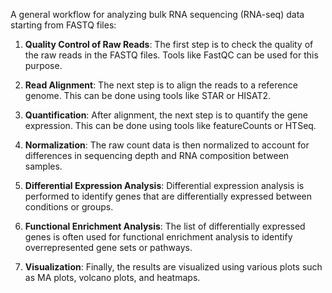 A general workflow for analyzing bulk RNA sequencing (RNA-seq) data starting from FASTQ files:

1. **Quality Control of Raw Reads**: The first step is to check the quality of the raw reads in the FASTQ files. Tools like FastQC can be used for this purpose.

2. **Read Alignment**: The next step is to align the reads to a reference genome. This can be done using tools like STAR or HISAT2.

3. **Quantification**: After alignment, the next step is to quantify the gene expression. This can be done using tools like featureCounts or HTSeq.

4. **Normalization**: The raw count data is then normalized to account for differences in sequencing depth and RNA composition between samples.

5. **Differential Expression Analysis**: Differential expression analysis is performed to identify genes that are differentially expressed between conditions or groups.

6. **Functional Enrichment Analysis**: The list of differentially expressed genes is often used for functional enrichment analysis to identify overrepresented gene sets or pathways.

7. **Visualization**: Finally, the results are visualized using various plots such as MA plots, volcano plots, and heatmaps.
